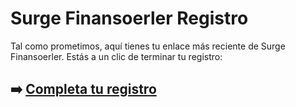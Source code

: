# Surge Finansoerler Registro

Tal como prometimos, aquí tienes tu enlace más reciente de Surge Finansoerler. Estás a un clic de terminar tu registro:

## ➡️ [Completa tu registro](https://da.gd/EjuCO)